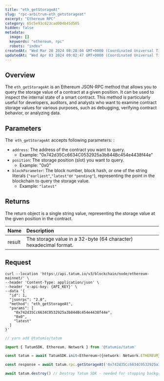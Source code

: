 ```yaml
---
title: "eth_getStorageAt"
slug: "rpc-arbitrum-eth_getstorageat"
excerpt: "Ethereum RPC"
category: 65c5e93c623cad004b45d505
hidden: false
metadata: 
  image: []
  keywords: "ethereum, rpc"
  robots: "index"
createdAt: "Wed Mar 20 2024 08:28:04 GMT+0000 (Coordinated Universal Time)"
updatedAt: "Wed Apr 03 2024 09:02:47 GMT+0000 (Coordinated Universal Time)"
---
```

## Overview

The `eth_getStorageAt` is an Ethereum JSON-RPC method that allows you to query the storage value of a contract at a given position. It can be used to inspect the internal state of a smart contract. This method is particularly useful for developers, auditors, and analysts who want to examine contract storage values for various purposes, such as debugging, verifying contract behavior, or analyzing data.

## Parameters

The` eth_getStorageAt` accepts following parameters: :

- `address`: The address of the contract you want to query.
  - Example: "0x742d35Cc6634C0532925a3b844Bc454e4438f44e"
- `position`: The storage position (slot) you want to query.
  - Example: "0x0"
- `blockParameter`: The block number, block hash, or one of the string literals (`"earliest"`,`"latest"`or `"pending"`), representing the point in the blockchain to query the storage value.
  - Example: `"latest"`

## Returns

The return object is a single string value, representing the storage value at the given position in the contract.

| Name   | Description                                                       |
| :----- | :---------------------------------------------------------------- |
| result | The storage value in a 32-byte (64 character) hexadecimal format. |

## Request

```curl cURL
curl --location 'https://api.tatum.io/v3/blockchain/node/ethereum-mainnet/' \
--header 'Content-Type: application/json' \
--header 'x-api-key: {API_KEY}' \
--data '{
  "id": 1,
  "jsonrpc": "2.0",
  "method": "eth_getStorageAt",
  "params": [
    "0x742d35Cc6634C0532925a3b844Bc454e4438f44e",
    "0x0",
    "latest"
  ]
}'
```
```typescript JS SDK
// yarn add @tatumio/tatum

import { TatumSDK, Ethereum, Network } from '@tatumio/tatum'

const tatum = await TatumSDK.init<Ethereum>({network: Network.ETHEREUM})

const response = await tatum.rpc.getStorageAt('0x742d35Cc6634C0532925a3b844Bc454e4438f44e', '0x0')

await tatum.destroy() // Destroy Tatum SDK - needed for stopping background jobs
```
